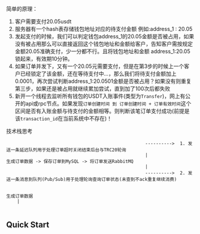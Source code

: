 简单的原理：

1. 客户需要支付20.05usdt
2. 服务器有一个hash表存储钱包地址对应的待支付金额 例如:address_1 : 20.05
3. 发起支付的时候，我们可以判定钱包address_1的20.05金额是否被占用，如果没有被占用那么可以直接返回这个钱包地址和金额给客户，告知客户需按规定金额20.05准确支付，少一分都不行。且将钱包地址和金额 address_1:20.05锁起来，有效期10分钟。
4. 如果订单并发下，又有一个20.05元需要支付，但是在第3步的时候上一个客户已经锁定了该金额，还在等待支付中...，那么我们将待支付金额加上0.0001，再次尝试判断address_1:20.0501金额是否被占用？如果没有则重复第三步，如果还是被占用就继续累加尝试，直到加了100次后都失败
5. 新开一个线程去监听所有钱包的USDT入账事件(类型为`Transfer`)，网上有公开的api或rpc节点。如果发现`订单创建时间 到 订单创建时间 + 订单有效时间`这个区间是否有入账金额与待支付的金额相等。则判断该笔订单支付成功(前提是该`transaction_id`在当前系统中不存在)！

技术栈思考

```
                                                    ---------->  1. 发送一条延迟队列用于处理订单超时关闭结束后台与TRC20轮询
                                                    |
生成订单数据 -> 保存订单到MySQL -> 将订单发送RabbitMQ     
                                                    |
                                                    ---------->  2. 发送一条消息到队列(Pub/Sub)用于处理轮询查询订单状态(未查到不ack重复继续消费)
                                                    
```
```
生成订单数据
    |
    
```

## Quick Start

```

```